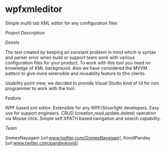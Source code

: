 # wpfxmleditor
Simple muliti tab XML editor for any configuration files

*Project Description*


*Details*

The tool created by keeping an constant problem in mind which is syntax and parser error when build or support team work with various configuration files for your product. To work with this tool you need no knowledge of XML background. Also we have considered the MVVM pattern to give more extensible and reusablity feature to tlhe clients.

Usability point view, we decided to provide Visual Studio kind of UI for non programmer to work with the tool.

*Feature*

 WPF based xml editor.
 Extensible for any WPF/Silverlight developers.
 Easy use for support engineers.
 CRUD (creation,read,update,delete) operation via Mouse click.
 Simple self XPATH based navigation and search capability.

*Team*

GomesNayagam [url:www.twitter.com/GomesNayagam],
KovidPandey [url:www.twitter.com/pandeykovid]

